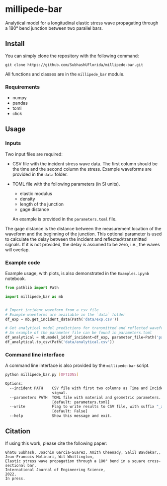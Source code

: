 # millipede-bar
Analytical model for a longitudinal elastic stress wave propagating through a 180° bend junction between two parallel bars.

## Install
You can simply clone the repository with the following command:

```git clone https://github.com/SubhashUFlorida/millipede-bar.git```

All functions and classes are in the `millipede_bar` module.

### Requirements
- numpy
- pandas
- toml
- click

## Usage
### Inputs

Two input files are required:
- CSV file with the incident stress wave data. The first column should be the time and the second column the stress. Example waveforms are provided in the `data` folder.
- TOML file with the following parameters (in SI units). 
  - elastic modulus
  - density
  - length of the junction
  - gage distance

  An example is provided in the `parameters.toml` file.

The gage distance is the distance between the measurement location of the waveform and the beginning of the junction. This optional parameter is used to calculate the delay between the incident and reflected/transmitted signals. If it is not provided, the delay is assumed to be zero, i.e., the waves will overlap.

### Example code

Example usage, with plots, is also demonstrated in the `Examples.ipynb` notebook.

```python
from pathlib import Path

import millipede_bar as mb


# Import incident waveform from a csv file
# Example waveforms are available in the `data` folder
df_exp = mb.get_incident_data(Path('data/exp.csv'))

# Get analytical model predictions for transmitted and reflected waveforms
# An example of the parameter file can be found in parameters.toml
df_analytical = mb.model_1d(df_incident=df_exp, parameter_file=Path('parameters.toml'))
df_analytical.to_csv(Path('data/analytical.csv'))
```

### Command line interface
A command line interface is also provided by the `millipede-bar` script.

```bash
python millipede_bar.py [OPTIONS]

Options:
  --incident PATH    CSV file with first two columns as Time and Incident
                     signal.
  --parameters PATH  TOML file with material and geometric parameters.
                     [default: parameters.toml]
  --write            Flag to write results to CSV file, with suffix "_ana_1D"
                     [default: False]
  --help             Show this message and exit.
```

## Citation
If using this work, please cite the following paper:
```citation
Ghatu Subhash, Joachin Garcia-Suarez, Amith Cheenady, Salil Bavdekar,, Jean-Francois Molinari, Wil Whittington,
Elastic stress wave propagation through a 180° bend in a square cross-sectional bar,
International Journal of Engineering Science,
2022,
In press.
```